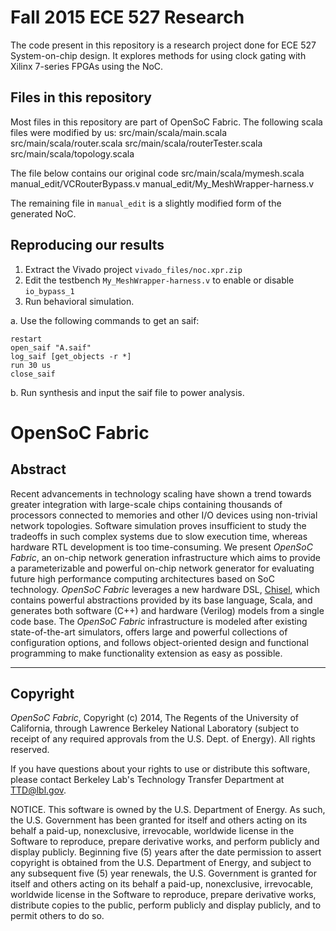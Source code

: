Fall 2015 ECE 527 Research
==========================

The code present in this repository is a research project done for ECE 527
System-on-chip design. It explores methods for using clock gating with Xilinx 7-series
FPGAs using the NoC.

## Files in this repository ##

Most files in this repository are part of OpenSoC Fabric.
The following scala files were modified by us:
    src/main/scala/main.scala
    src/main/scala/router.scala
    src/main/scala/routerTester.scala
    src/main/scala/topology.scala

The file below contains our original code
    src/main/scala/mymesh.scala
    manual_edit/VCRouterBypass.v
    manual_edit/My_MeshWrapper-harness.v

The remaining file in `manual_edit` is a slightly modified form of the generated NoC.

## Reproducing our results ##

1. Extract the Vivado project `vivado_files/noc.xpr.zip`
2. Edit the testbench `My_MeshWrapper-harness.v` to enable or disable `io_bypass_1`
3. Run behavioral simulation.

  a. Use the following commands to get an saif:

```
restart
open_saif "A.saif"
log_saif [get_objects -r *]
run 30 us
close_saif
```

  b. Run synthesis and input the saif file to power analysis.


OpenSoC Fabric
========

## Abstract ##
Recent advancements in technology scaling have shown a trend towards greater integration with large-scale chips containing thousands of processors connected to memories and other I/O devices using non-trivial network topologies. Software simulation proves insufficient to study the tradeoffs in such complex systems due to slow execution time, whereas hardware RTL development is too time-consuming. We present *OpenSoC Fabric*, an on-chip network generation infrastructure which aims to provide a parameterizable and powerful on-chip network generator for evaluating future high performance computing architectures based on SoC technology. *OpenSoC Fabric* leverages a new hardware DSL, [Chisel](http://chisel.eecs.berkeley.edu/), which contains powerful abstractions provided by its base language, Scala, and generates both software (C++) and hardware (Verilog) models from a single code base. The *OpenSoC Fabric* infrastructure is modeled after existing state-of-the-art simulators, offers large and powerful collections of configuration options, and follows object-oriented design and functional programming to make functionality extension as easy as possible.

---
## Copyright ##
*OpenSoC Fabric*, Copyright (c) 2014, The Regents of the University of California, through Lawrence Berkeley National Laboratory (subject to receipt of any required approvals from the U.S. Dept. of Energy).  All rights reserved.

If you have questions about your rights to use or distribute this software, please contact Berkeley Lab's Technology Transfer Department at  TTD@lbl.gov.

NOTICE.  This software is owned by the U.S. Department of Energy.  As such, the U.S. Government has been granted for itself and others acting on its behalf a paid-up, nonexclusive, irrevocable, worldwide license in the Software to reproduce, prepare derivative works, and perform publicly and display publicly.  Beginning five (5) years after the date permission to assert copyright is obtained from the U.S. Department of Energy, and subject to any subsequent five (5) year renewals, the U.S. Government is granted for itself and others acting on its behalf a paid-up, nonexclusive, irrevocable, worldwide license in the Software to reproduce, prepare derivative works, distribute copies to the public, perform publicly and display publicly, and to permit others to do so.
